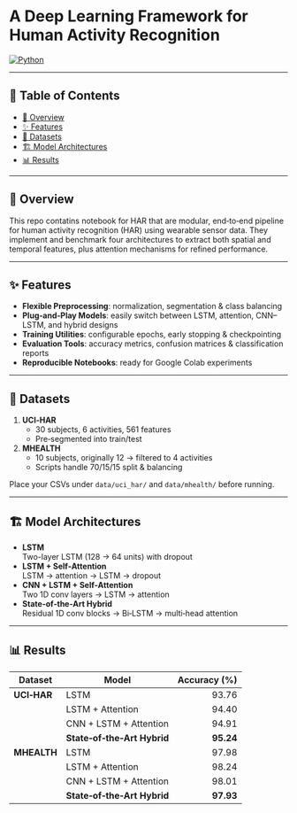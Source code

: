  
# A Deep Learning Framework for Human Activity Recognition

[![Python](https://img.shields.io/badge/python-3.8%2B-blue)](https://www.python.org/)

---

## 📑 Table of Contents
- [🌟 Overview](#-overview)  
- [✨ Features](#-features)  
- [📂 Datasets](#-datasets)  
- [🏗️ Model Architectures](#️-model-architectures)  
- [📊 Results](#-results)  

---

## 🌟 Overview
This repo contatins notebook for HAR that are modular, end‑to‑end pipeline for human activity recognition (HAR) using wearable sensor data. They implement and benchmark four architectures to extract both spatial and temporal features, plus attention mechanisms for refined performance.

---

## ✨ Features
- **Flexible Preprocessing**: normalization, segmentation & class balancing  
- **Plug‑and‑Play Models**: easily switch between LSTM, attention, CNN–LSTM, and hybrid designs  
- **Training Utilities**: configurable epochs, early stopping & checkpointing  
- **Evaluation Tools**: accuracy metrics, confusion matrices & classification reports  
- **Reproducible Notebooks**: ready for Google Colab experiments  

---

## 📂 Datasets
1. **UCI‑HAR**  
   - 30 subjects, 6 activities, 561 features  
   - Pre‑segmented into train/test  
2. **MHEALTH**  
   - 10 subjects, originally 12 → filtered to 4 activities  
   - Scripts handle 70/15/15 split & balancing  

Place your CSVs under `data/uci_har/` and `data/mhealth/` before running.

---

## 🏗️ Model Architectures
- **LSTM**  
  Two-layer LSTM (128 → 64 units) with dropout  
- **LSTM + Self‑Attention**  
  LSTM → attention → LSTM → dropout  
- **CNN + LSTM + Self‑Attention**  
  Two 1D conv layers → LSTM → attention  
- **State‑of‑the‑Art Hybrid**  
  Residual 1D conv blocks → Bi‑LSTM → multi‑head attention  


---

## 📊 Results

| Dataset   | Model                         | Accuracy (%) |
|-----------|-------------------------------|-------------:|
| **UCI‑HAR** | LSTM                          |        93.76 |
|           | LSTM + Attention              |        94.40 |
|           | CNN + LSTM + Attention        |        94.91 |
|           | **State‑of‑the‑Art Hybrid**   |   **95.24**  |
| **MHEALTH** | LSTM                          |        97.98 |
|           | LSTM + Attention              |        98.24 |
|           | CNN + LSTM + Attention        |        98.01 |
|           | **State‑of‑the‑Art Hybrid**   |   **97.93**  |


